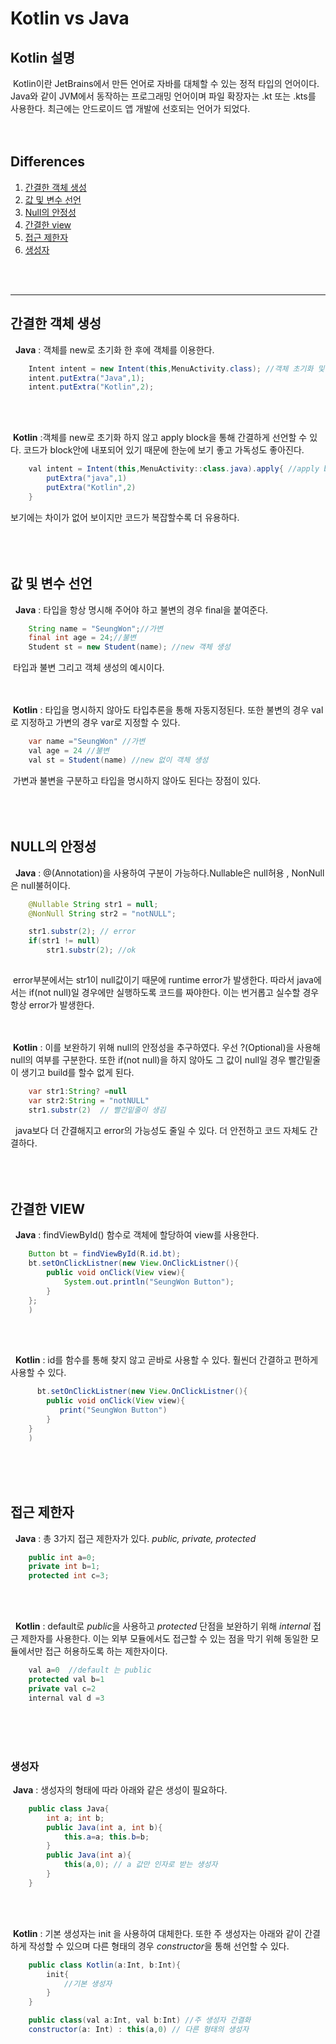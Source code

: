 # Kotlin vs Java
## Kotlin 설명
&nbsp;Kotlin이란 JetBrains에서 만든 언어로 자바를 대체할 수 있는 정적 타입의 언어이다. Java와 같이 JVM에서 동작하는 프로그래밍 언어이며 파일 확장자는 .kt 또는 .kts를 사용한다.
최근에는 안드로이드 앱 개발에 선호되는 언어가 되었다.  
</br></br>

## Differences
1. [간결한 객체 생성](#간결한-객체-생성)
2. [값 및 변수 선언](#값-및-변수-선언)
3. [Null의 안정성](#null의-안정성)
4. [간결한 view](#간결한-view)
5. [접근 제한자](#접근-제한자)
6. [생성자](#생성자)
</br>
</br>

--------------------------------------------------------------

## 간결한 객체 생성

&nbsp; **Java** : 객체를 new로 초기화 한 후에 객체를 이용한다.

```java
    Intent intent = new Intent(this,MenuActivity.class); //객체 초기화 및 생성
    intent.putExtra("Java",1);
    intent.putExtra("Kotlin",2);
```
</br></br>

&nbsp;**Kotlin** :객체를 new로 초기화 하지 않고 apply block을 통해 간결하게 선언할 수 있다. 코드가 block안에 내포되어 있기 때문에 한눈에 보기 좋고 가독성도 좋아진다.
```java
    val intent = Intent(this,MenuActivity::class.java).apply{ //apply block
        putExtra("java",1)
        putExtra("Kotlin",2)
    }
```
보기에는 차이가 없어 보이지만 코드가 복잡할수록 더 유용하다.  
</br></br></br>



## 값 및 변수 선언
&nbsp; **Java** :  타입을 항상 명시해 주어야 하고 불변의 경우 final을 붙여준다.
```java
    String name = "SeungWon";//가변
    final int age = 24;//불변
    Student st = new Student(name); //new 객체 생성
```
&nbsp;타입과 불변 그리고 객체 생성의 예시이다.  
</br></br>

&nbsp;**Kotlin** : 타입을 명시하지 않아도 타입추론을 통해 자동지정된다. 또한 불변의 경우 val로 지정하고 가변의 경우 var로 지정할 수 있다.
```java
    var name ="SeungWon" //가변
    val age = 24 //불변
    val st = Student(name) //new 없이 객체 생성
```

&nbsp;가변과 불변을 구분하고 타입을 명시하지 않아도 된다는 장점이 있다.  
</br></br></br>



## NULL의 안정성
&nbsp; **Java** :  @(Annotation)을 사용하여 구분이 가능하다.Nullable은 null허용 , NonNull은 null불허이다.
```java
    @Nullable String str1 = null;
    @NonNull String str2 = "notNULL";

    str1.substr(2); // error
    if(str1 != null)
        str1.substr(2); //ok
    
```
&nbsp;error부분에서는 str1이 null값이기 때문에 runtime error가 발생한다. 따라서 java에서는  if(not null)일 경우에만 실행하도록 코드를 짜야한다. 이는 번거롭고 실수할 경우 항상 error가 발생한다.  
</br></br>

&nbsp;**Kotlin** : 이를 보완하기 위해 null의 안정성을 추구하였다. 우선 ?(Optional)을 사용해 null의 여부를 구분한다. 또한 if(not null)을 하지 않아도 그 값이 null일 경우 빨간밑줄이 생기고 build를 할수 없게 된다.
```java
    var str1:String? =null
    var str2:String = "notNULL"
    str1.substr(2)  // 빨간밑줄이 생김
```
&nbsp; java보다 더 간결해지고 error의 가능성도 줄일 수 있다. 더 안전하고 코드 자체도 간결하다.  
</br></br></br>

## 간결한 VIEW
&nbsp; **Java** : findViewById() 함수로 객체에 할당하여 view를 사용한다. 
```java
    Button bt = findViewById(R.id.bt);
    bt.setOnClickListner(new View.OnClickListner(){
        public void onClick(View view){
            System.out.println("SeungWon Button");
        }
    };
    )
```
</br></br>

&nbsp; **Kotlin** : id를 함수를 통해 찾지 않고 곧바로 사용할 수 있다. 훨씬더 간결하고 편하게 사용할 수 있다.
```java
      bt.setOnClickListner(new View.OnClickListner(){
        public void onClick(View view){
           print("SeungWon Button")
        }
    }
    )
```
</br></br></br>


## 접근 제한자
&nbsp; **Java** : 총 3가지 접근 제한자가 있다. *public, private, protected*
```java
    public int a=0;
    private int b=1;
    protected int c=3;
```
</br></br>

&nbsp; **Kotlin** : default로 *public*을 사용하고 *protected* 단점을 보완하기 위해 *internal* 접근 제한자를 사용한다. 이는 외부 모듈에서도 접근할 수 있는 점을 막기 위해 동일한 모듈에서만 접근 허용하도록 하는 제한자이다.
```java
    val a=0  //default 는 public
    protected val b=1
    private val c=2
    internal val d =3
```
</br></br></br>

### 생성자
&nbsp;**Java** : 생성자의 형태에 따라 아래와 같은 생성이 필요하다.
``` java
    public class Java{
        int a; int b;
        public Java(int a, int b){
            this.a=a; this.b=b;
        }
        public Java(int a){
            this(a,0); // a 값만 인자로 받는 생성자
        }
    }

```
</br></br>

&nbsp;**Kotlin** : 기본 생성자는 init 을 사용하여 대체한다. 또한 주 생성자는 아래와 같이 간결하게 작성할 수 있으며 다른 형태의 경우 *constructor*을 통해 선언할 수 있다.
```java
    public class Kotlin(a:Int, b:Int){
        init{
            //기본 생성자          
        }
    }
```
```java
    public class(val a:Int, val b:Int) //주 생성자 간결화
    constructor(a: Int) : this(a,0) // 다른 형태의 생성자
```